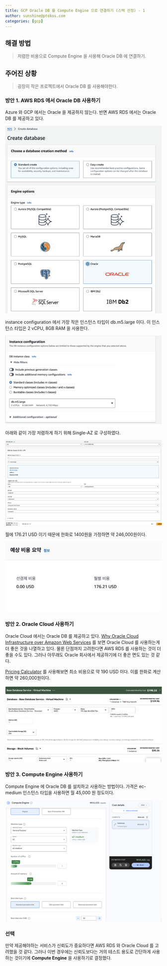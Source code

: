 ```yaml
---
title: GCP Oracle DB 를 Compute Engine 으로 연결하기 (스택 선정) - 1
author: sunshine@ptokos.com
categories: [gcp]
---
```


## 해결 방법
> 저렴한 비용으로 Compute Engine 을 사용해 Oracle DB 에 연결하기.

## 주어진 상황
> 굉장히 작은 프로젝트에서 Oracle DB 를 사용해야한다.

### 방안 1. AWS RDS 에서 Oracle DB 사용하기
Azure 와 GCP 에서는 Oracle 을 제공하지 않는다.
반면 AWS RDS 에서는 Oracle DB 를 제공하고 있다.

![1.png](/assets/img/gcp/gcp-oracle-compute-engine-1-1.png)

instance configuration 에서 가장 작은 인스턴스 타입이 db.m5.large 이다.
이 인스턴스 타입은 2 vCPU, 8GB RAM 을 사용한다.

![2.png](/assets/img/gcp/gcp-oracle-compute-engine-1-2.png)

아래와 같이 가장 저렴하게 하기 위해 Single-AZ 로 구성하였다.

![3.png](/assets/img/gcp/gcp-oracle-compute-engine-1-3.png)

월에 176.21 USD 이기 때문에 한화로 1400원을 가정하면 약 246,000원이다.

![4.png](/assets/img/gcp/gcp-oracle-compute-engine-1-4.png)

### 방안 2. Oracle Cloud 사용하기
Oracle Cloud 에서는 Oracle DB 를 제공하고 있다. [Why Oracle Cloud Infrastructure over Amazon Web Services](https://www.oracle.com/cloud/oci-vs-aws/) 를 보면 Oracle Cloud 를 사용하는게 더 좋은 것을 나열하고 있다.
물론 단점까지 고려한다면 AWS RDS 를 사용하는 것이 더 좋을 수도 있다. 그러나 아무래도 Oracle 회사에서 제공하기에 더 좋은 면도 있는 것 같다.

[Pricing Calculator](https://www.oracle.com/cloud/costestimator.html) 를 사용해보면 최소 비용으로 약 190 USD 이다.
이를 한화로 계산하면 약 260,000원이다.

![5.png](/assets/img/gcp/gcp-oracle-compute-engine-1-5.png)

### 방안 3. Compute Engine 사용하기
Compute Engine 에 Oracle DB 를 설치하고 사용하는 방법이다.
가격은 ec-medium 인스턴스 타입을 사용하면 월 45,000 원 정도이다. 

![6.png](/assets/img/gcp/gcp-oracle-compute-engine-1-6.png)

### 선택
만약 제공해야하는 서비스가 신뢰도가 중요하다면 AWS RDS 와 Oracle Cloud 를 고려했을 것 같다.
그러나 이번 경우에는 신뢰도보다는 거의 테스트 용도로 간단하게 사용하는 것이기에 **Compute Engine** 을 사용하기로 결정했다.


